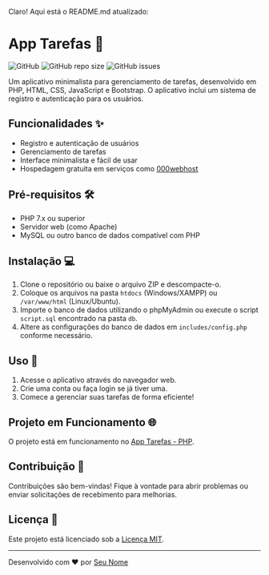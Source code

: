 Claro! Aqui está o README.md atualizado:

# App Tarefas 📝

![GitHub](https://img.shields.io/github/license/seu-usuario/app-tarefas)
![GitHub repo size](https://img.shields.io/github/repo-size/seu-usuario/app-tarefas)
![GitHub issues](https://img.shields.io/github/issues/seu-usuario/app-tarefas)

Um aplicativo minimalista para gerenciamento de tarefas, desenvolvido em PHP, HTML, CSS, JavaScript e Bootstrap. O aplicativo inclui um sistema de registro e autenticação para os usuários.

## Funcionalidades ✨

- Registro e autenticação de usuários
- Gerenciamento de tarefas
- Interface minimalista e fácil de usar
- Hospedagem gratuita em serviços como [000webhost](https://www.000webhost.com/)

## Pré-requisitos 🛠️

- PHP 7.x ou superior
- Servidor web (como Apache)
- MySQL ou outro banco de dados compatível com PHP

## Instalação 💻

1. Clone o repositório ou baixe o arquivo ZIP e descompacte-o.
2. Coloque os arquivos na pasta `htdocs` (Windows/XAMPP) ou `/var/www/html` (Linux/Ubuntu).
3. Importe o banco de dados utilizando o phpMyAdmin ou execute o script `script.sql` encontrado na pasta `db`.
4. Altere as configurações do banco de dados em `includes/config.php` conforme necessário.

## Uso 🚀

1. Acesse o aplicativo através do navegador web.
2. Crie uma conta ou faça login se já tiver uma.
3. Comece a gerenciar suas tarefas de forma eficiente!

## Projeto em Funcionamento 🌐

O projeto está em funcionamento no [App Tarefas - PHP](https://app-tarefas-php.000webhostapp.com).

## Contribuição 🤝

Contribuições são bem-vindas! Fique à vontade para abrir problemas ou enviar solicitações de recebimento para melhorias.

## Licença 📄

Este projeto está licenciado sob a [Licença MIT](https://opensource.org/licenses/MIT).

---

Desenvolvido com ❤️ por [Seu Nome](https://github.com/seu-usuario)